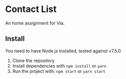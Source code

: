 # Contact List

An home assignment for Via.

## Install

You need to have Node.js installed, tested against v7.5.0

1. Clone the repository
2. Install dependencies with `npm install` or `yarn`
3. Run the project with: `npm start` or `yarn start`